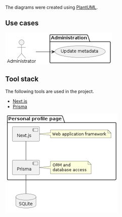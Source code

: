 The diagrams were created using [PlantUML](https://plantuml.com/).

## Use cases

![Use cases](/docs/uml/out/use-cases.png "Use cases")

## Tool stack

The following tools are used in the project.

- [Next.js](https://nextjs.org/)
- [Prisma](https://www.prisma.io/)

![Tool stack](/docs/uml/out/tool-stack.png "Tool stack")